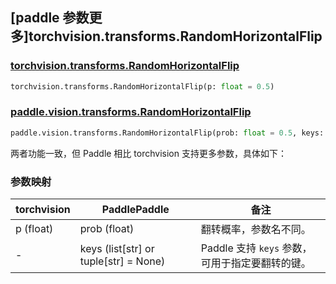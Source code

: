 ## [paddle 参数更多]torchvision.transforms.RandomHorizontalFlip

### [torchvision.transforms.RandomHorizontalFlip](https://pytorch.org/vision/main/generated/torchvision.transforms.RandomHorizontalFlip.html?highlight=randomhorizontalflip#torchvision.transforms.RandomHorizontalFlip)

```python
torchvision.transforms.RandomHorizontalFlip(p: float = 0.5)
```

### [paddle.vision.transforms.RandomHorizontalFlip](https://www.paddlepaddle.org.cn/documentation/docs/zh/develop/api/paddle/vision/transforms/RandomHorizontalFlip_cn.html)

```python
paddle.vision.transforms.RandomHorizontalFlip(prob: float = 0.5, keys: list[str] | tuple[str] = None)
```

两者功能一致，但 Paddle 相比 torchvision 支持更多参数，具体如下：

### 参数映射

| torchvision | PaddlePaddle | 备注                                                         |
| ------------------------------------------- | -------------------------------------------- | ------------------------------------------------------------ |
| p (float)                                   | prob (float)                                 | 翻转概率，参数名不同。                                       |
| -                                           | keys (list[str] or tuple[str] = None)        | Paddle 支持 `keys` 参数，可用于指定要翻转的键。             |
